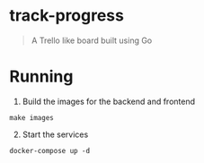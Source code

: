 # track-progress
> A Trello like board built using Go

# Running
1. Build the images for the backend and frontend
```
make images
```
2. Start the services
```
docker-compose up -d
```

